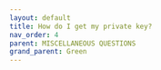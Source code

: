 ```yaml
---
layout: default
title: How do I get my private key?
nav_order: 4
parent: MISCELLANEOUS QUESTIONS
grand_parent: Green
--- 
```

